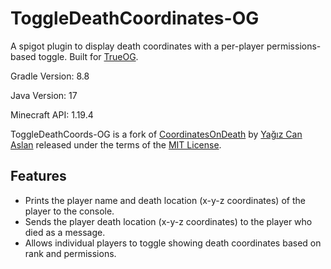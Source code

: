 # ToggleDeathCoordinates-OG

A spigot plugin to display death coordinates with a per-player permissions-based toggle. Built for [TrueOG](https://true-og.net/).

Gradle Version: 8.8

Java Version: 17

Minecraft API: 1.19.4

ToggleDeathCoords-OG is a fork of [CoordinatesOnDeath](https://github.com/can-aslan/CoordinatesOnDeath) by [Yağız Can Aslan](https://github.com/can-aslan) released under the terms of the [MIT License](https://github.com/NotAlexNoyle/ToggleDeathCoordinates-OG/blob/master/LICENSE.md).

## Features
- Prints the player name and death location (x-y-z coordinates) of the player to the console.
- Sends the player death location (x-y-z coordinates) to the player who died as a message.
- Allows individual players to toggle showing death coordinates based on rank and permissions.

